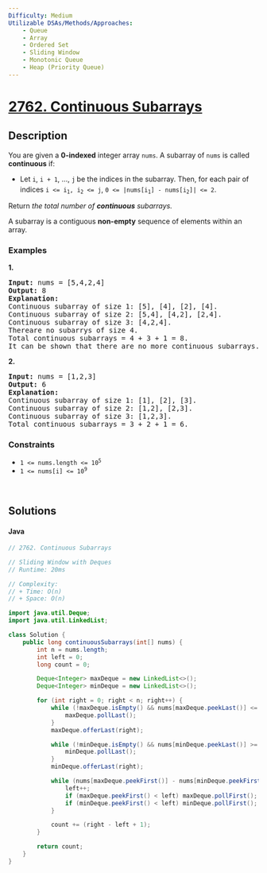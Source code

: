 ```yaml
---
Difficulty: Medium
Utilizable DSAs/Methods/Approaches:
    - Queue
    - Array
    - Ordered Set
    - Sliding Window
    - Monotonic Queue
    - Heap (Priority Queue)
---
```


<!-- problem:start -->
# [2762. Continuous Subarrays](https://leetcode.com/problems/continuous-subarrays)
## Description
<!-- description:start -->
<p>You are given a <strong>0-indexed</strong> integer array <code>nums</code>. A subarray of <code>nums</code> is called <strong>continuous</strong> if:</p>
<ul>
	<li>Let <code>i</code>, <code>i + 1</code>, ..., <code>j</code><sub> </sub>be the indices in the subarray. Then, for each pair of indices <code>i &lt;= i<sub>1</sub>, i<sub>2</sub> &lt;= j</code>, <code><font face="monospace">0 &lt;=</font> |nums[i<sub>1</sub>] - nums[i<sub>2</sub>]| &lt;= 2</code>.</li>
</ul>
<p>Return <em>the total number of <strong>continuous</strong> subarrays.</em></p>
<p>A subarray is a contiguous <strong>non-empty</strong> sequence of elements within an array.</p>


### Examples
<p><strong class="example">1.</strong></p>
<pre>
<strong>Input:</strong> nums = [5,4,2,4]
<strong>Output:</strong> 8
<strong>Explanation:</strong> 
Continuous subarray of size 1: [5], [4], [2], [4].
Continuous subarray of size 2: [5,4], [4,2], [2,4].
Continuous subarray of size 3: [4,2,4].
Thereare no subarrys of size 4.
Total continuous subarrays = 4 + 3 + 1 = 8.
It can be shown that there are no more continuous subarrays.
</pre>

<p><strong class="example">2.</strong></p>
<pre>
<strong>Input:</strong> nums = [1,2,3]
<strong>Output:</strong> 6
<strong>Explanation:</strong> 
Continuous subarray of size 1: [1], [2], [3].
Continuous subarray of size 2: [1,2], [2,3].
Continuous subarray of size 3: [1,2,3].
Total continuous subarrays = 3 + 2 + 1 = 6.
</pre>

### Constraints
<ul>
	<li><code>1 &lt;= nums.length &lt;= 10<sup>5</sup></code></li>
	<li><code>1 &lt;= nums[i] &lt;= 10<sup>9</sup></code></li>
</ul>
<!-- description:end -->


<p>&nbsp;</p>


## Solutions
<!-- solution:start -->
<!-- tabs:start -->
#### Java
```java
// 2762. Continuous Subarrays

// Sliding Window with Deques
// Runtime: 20ms

// Complexity:
// + Time: O(n)
// + Space: O(n)

import java.util.Deque;
import java.util.LinkedList;

class Solution {
    public long continuousSubarrays(int[] nums) {
        int n = nums.length;
        int left = 0;
        long count = 0;

        Deque<Integer> maxDeque = new LinkedList<>();
        Deque<Integer> minDeque = new LinkedList<>();

        for (int right = 0; right < n; right++) {
            while (!maxDeque.isEmpty() && nums[maxDeque.peekLast()] <= nums[right]) {
                maxDeque.pollLast();
            }
            maxDeque.offerLast(right);

            while (!minDeque.isEmpty() && nums[minDeque.peekLast()] >= nums[right]) {
                minDeque.pollLast();
            }
            minDeque.offerLast(right);

            while (nums[maxDeque.peekFirst()] - nums[minDeque.peekFirst()] > 2) {
                left++;
                if (maxDeque.peekFirst() < left) maxDeque.pollFirst();
                if (minDeque.peekFirst() < left) minDeque.pollFirst();
            }

            count += (right - left + 1);
        }

        return count;
    }
}
```
<!-- tabs:end -->
<!-- solution:end -->
<!-- problem:end -->
